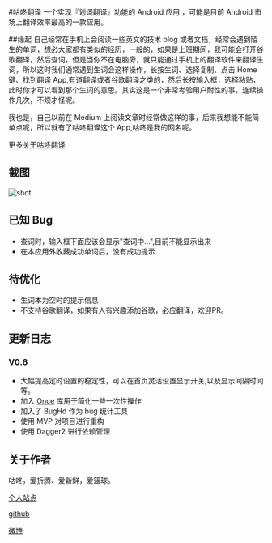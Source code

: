 #咕咚翻译
一个实现『划词翻译』功能的 Android 应用 ，可能是目前 Android 市场上翻译效率最高的一款应用。

##缘起
自己经常在手机上会阅读一些英文的技术 blog 或者文档，经常会遇到陌生的单词，想必大家都有类似的经历，一般的，如果是上班期间，我可能会打开谷歌翻译，然后查词，但是当你不在电脑旁，就只能通过手机上的翻译软件来翻译生词，所以这时我们通常遇到生词会这样操作，长按生词、选择复制、点击 Home 键、找到翻译 App,有道翻译或者谷歌翻译之类的，然后长按输入框，选择粘贴，此时你才可以看到那个生词的意思。其实这是一个非常考验用户耐性的事，连续操作几次，不烦才怪呢。

我也是，自己以前在 Medium 上阅读文章时经常做这样的事，后来我想能不能简单点呢，所以就有了咕咚翻译这个 App,咕咚是我的网名呢。

更多[关于咕咚翻译](http://gudong.name/product/2016/02/26/gudong_translate.html)

## 截图

![shot](http://7xr9gx.com1.z0.glb.clouddn.com/marketing1.pic_hd.jpg)

## 已知 Bug 
* 查词时，输入框下面应该会显示"查词中...",目前不能显示出来
* 在本应用外收藏成功单词后，没有成功提示

## 待优化
* 生词本为空时的提示信息
* 不支持谷歌翻译，如果有人有兴趣添加谷歌，必应翻译，欢迎PR。

## 更新日志

### V0.6
* 大幅提高定时设置的稳定性，可以在首页灵活设置显示开关,以及显示间隔时间等。
* 加入 [Once](https://github.com/jonfinerty/Once) 库用于简化一些一次性操作
* 加入了 BugHd 作为 bug 统计工具
* 使用 MVP 对项目进行重构
* 使用 Dagger2 进行依赖管理

## 关于作者

咕咚，爱折腾、爱新鲜，爱篮球。

[个人站点](http://gudong.name/)

[github](https://github.com/maoruibin)

[微博](http://weibo.com/u/1874136301)

